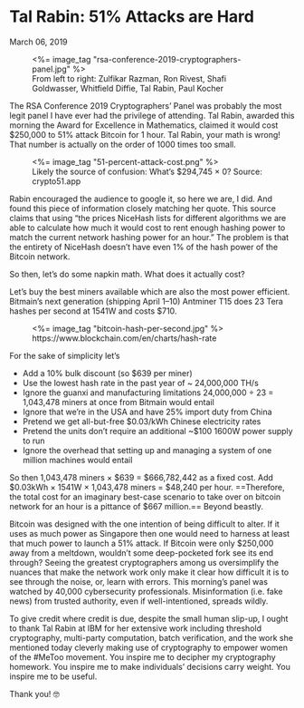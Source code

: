 # Tal Rabin: 51% Attacks are Hard
<time datetime="2019-03-06">March 06, 2019</time>

<figure>
  <%= image_tag "rsa-conference-2019-cryptographers-panel.jpg" %>
  <figcaption>From left to right: Zulfikar Razman, Ron Rivest, Shafi Goldwasser, Whitfield Diffie, Tal Rabin, Paul Kocher</figcaption>
</figure>

The RSA Conference 2019 Cryptographers’ Panel was probably the most legit panel I have ever had the privilege of attending. Tal Rabin, awarded this morning the Award for Excellence in Mathematics, claimed it would cost $250,000 to 51% attack Bitcoin for 1 hour. Tal Rabin, your math is wrong! That number is actually on the order of 1000 times too small.

<figure>
  <%= image_tag "51-percent-attack-cost.png" %>
  <figcaption>Likely the source of confusion: What’s $294,745 × 0? Source: crypto51.app</figcaption>
</figure>

Rabin encouraged the audience to google it, so here we are, I did. And found this piece of information closely matching her quote. This source claims that using “the prices NiceHash lists for different algorithms we are able to calculate how much it would cost to rent enough hashing power to match the current network hashing power for an hour.” The problem is that the entirety of NiceHash doesn’t have even 1% of the hash power of the Bitcoin network.

So then, let’s do some napkin math. What does it actually cost?

Let’s buy the best miners available which are also the most power efficient. Bitmain’s next generation (shipping April 1–10) Antminer T15 does 23 Tera hashes per second at 1541W and costs $710.

<figure>
  <%= image_tag "bitcoin-hash-per-second.jpg" %>
  <figcaption>https://www.blockchain.com/en/charts/hash-rate</figcaption>
</figure>
For the sake of simplicity let’s

- Add a 10% bulk discount (so $639 per miner)
- Use the lowest hash rate in the past year of ~ 24,000,000 TH/s
- Ignore the guanxi and manufacturing limitations 24,000,000 ÷ 23 = 1,043,478 miners at once from Bitmain would entail
- Ignore that we’re in the USA and have 25% import duty from China
- Pretend we get all-but-free $0.03/kWh Chinese electricity rates
- Pretend the units don’t require an additional ~$100 1600W power supply to run
- Ignore the overhead that setting up and managing a system of one million machines would entail

So then 1,043,478 miners × $639 = $666,782,442 as a fixed cost. Add $0.03kWh × 1541W × 1,043,478 miners = $48,240 per hour. ==Therefore, the total cost for an imaginary best-case scenario to take over on bitcoin network for an hour is a pittance of $667 million.== Beyond beastly.

Bitcoin was designed with the one intention of being difficult to alter. If it uses as much power as Singapore then one would need to harness at least that much power to launch a 51% attack. If Bitcoin were only $250,000 away from a meltdown, wouldn’t some deep-pocketed fork see its end through? Seeing the greatest cryptographers among us oversimplify the nuances that make the network work only make it clear how difficult it is to see through the noise, or, learn with errors. This morning’s panel was watched by 40,000 cybersecurity professionals. Misinformation (i.e. fake news) from trusted authority, even if well-intentioned, spreads wildly.

To give credit where credit is due, despite the small human slip-up, I ought to thank Tal Rabin at IBM for her extensive work including threshold cryptography, multi-party computation, batch verification, and the work she mentioned today cleverly making use of cryptography to empower women of the #MeToo movement. You inspire me to decipher my cryptography homework. You inspire me to make individuals’ decisions carry weight. You inspire me to be useful.

Thank you! 🤓


